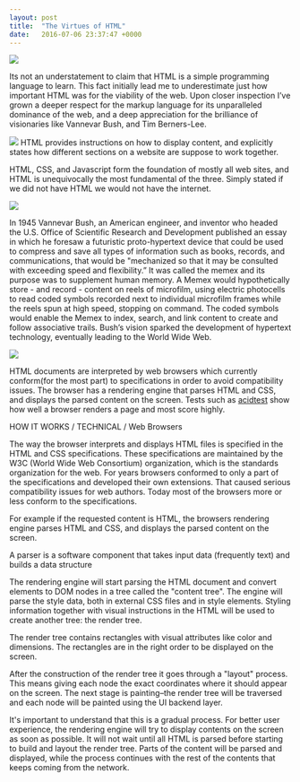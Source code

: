 ```yaml
---
layout: post
title:  "The Virtues of HTML"
date:   2016-07-06 23:37:47 +0000
---
```



![](http://i.imgur.com/Cqw6vh2.jpg)

Its not an understatement to claim that HTML is a simple programming language to learn. This fact initially lead me to underestimate just how important HTML was for the viability of the web. Upon closer inspection I’ve grown a deeper respect for the markup language for its unparalleled dominance of the web, and a deep appreciation for the brilliance of visionaries like Vannevar Bush, and Tim Berners-Lee. 

![](http://specs.adfox.ru/help/images/swiffiFlashHTML.png)
HTML provides instructions on how to display content, and explicitly states how different sections on a website are suppose to work together.

HTML, CSS, and Javascript form the foundation of mostly all web sites, and HTML is unequivocally the most fundamental of the three. Simply stated if we did not have HTML we would not have the internet. 


![](http://upload.wikimedia.org/wikipedia/commons/e/ea/Vannevar_Bush_portrait.jpg)

In 1945 Vannevar Bush, an American engineer, and inventor who headed the U.S. Office of Scientific Research and Development published an essay in which he foresaw a futuristic proto-hypertext device that could be used to compress and save all types of information such as books, records, and communications, that would be "mechanized so that it may be consulted with exceeding speed and flexibility.” It was called the memex and its purpose was to supplement human memory. A Memex would hypothetically store - and record - content on reels of microfilm, using electric photocells to read coded symbols recorded next to individual microfilm frames while the reels spun at high speed, stopping on command. The coded symbols would enable the Memex to index, search, and link content to create and follow associative trails. Bush’s vision sparked the development of hypertext technology, eventually leading to the World Wide Web. 

   ![](http://s-media-cache-ak0.pinimg.com/236x/22/34/64/2234641341ab69b987183f611d16935d.jpg)

HTML documents are interpreted by web browsers which currently conform(for the most part) to specifications in order to avoid compatibility issues. The browser has a rendering engine that parses HTML and CSS, and displays the parsed content on the screen. Tests such as [acidtest](http://acid3.acidtests.org) show how well a browser renders a page and most score highly. 





	
HOW IT WORKS / TECHNICAL / Web Browsers


The way the browser interprets and displays HTML files is specified in the HTML and CSS specifications. These specifications are maintained by the W3C (World Wide Web Consortium) organization, which is the standards organization for the web. For years browsers conformed to only a part of the specifications and developed their own extensions. That caused serious compatibility issues for web authors. Today most of the browsers more or less conform to the specifications.


 For example if the requested content is HTML, the browsers rendering engine parses HTML and CSS, and displays the parsed content on the screen.

A parser is a software component that takes input data (frequently text) and builds a data structure 

The rendering engine will start parsing the HTML document and convert elements to DOM nodes in a tree called the "content tree". The engine will parse the style data, both in external CSS files and in style elements. Styling information together with visual instructions in the HTML will be used to create another tree: the render tree.

The render tree contains rectangles with visual attributes like color and dimensions. The rectangles are in the right order to be displayed on the screen.

After the construction of the render tree it goes through a "layout" process. This means giving each node the exact coordinates where it should appear on the screen. The next stage is painting–the render tree will be traversed and each node will be painted using the UI backend layer.


It's important to understand that this is a gradual process. For better user experience, the rendering engine will try to display contents on the screen as soon as possible. It will not wait until all HTML is parsed before starting to build and layout the render tree. Parts of the content will be parsed and displayed, while the process continues with the rest of the contents that keeps coming from the network.


